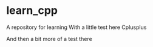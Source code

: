 # learn_cpp
A repository for learning With a little test here Cplusplus

And then a bit more of a test there
